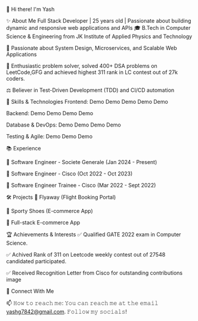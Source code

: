 👋 Hi there! I'm Yash

✨ About Me
Full Stack Developer | 25 years old | Passionate about building dynamic and responsive web applications and APIs
🎓 B.Tech in Computer Science & Engineering from JK Institute of Applied Physics and Technology

💪 Passionate about System Design, Microservices, and Scalable Web Applications

🌟 Enthusiastic problem solver, solved 400+ DSA problems on LeetCode,GFG and achieved highest 311 rank in LC contest out of 27k coders.

⚖️ Believer in Test-Driven Development (TDD) and CI/CD automation


💪 Skills & Technologies
Frontend: Demo Demo Demo Demo Demo

Backend: Demo Demo Demo Demo

Database & DevOps: Demo Demo Demo Demo

Testing & Agile: Demo Demo Demo


📚 Experience

💼 Software Engineer - Societe Generale (Jan 2024 - Present)

💼 Software Engineer - Cisco (Oct 2022 - Oct 2023)

💼 Software Engineer Trainee - Cisco (Mar 2022 - Sept 2022)

🛠️ Projects
🚀 Flyaway (Flight Booking Portal)

🌟 Sporty Shoes (E-commerce App)

🛒 Full-stack E-commerce App

🏆 Achievements & Interests
✅ Qualified GATE 2022 exam in Computer Science.

✅ Achived Rank of 311 on Leetcode weekly contest out of 27548 candidated participated.

✅ Received Recognition Letter from Cisco for outstanding contributions image

👤 Connect With Me

📫 𝙷𝚘𝚠 𝚝𝚘 𝚛𝚎𝚊𝚌𝚑 𝚖𝚎:
𝚈𝚘𝚞 𝚌𝚊𝚗 𝚛𝚎𝚊𝚌𝚑 𝚖𝚎 𝚊𝚝 𝚝𝚑𝚎 𝚎𝚖𝚊𝚒𝚕 yashg7842@gmail.com. 𝙵𝚘𝚕𝚕𝚘𝚠 𝚖𝚢 𝚜𝚘𝚌𝚒𝚊𝚕𝚜!
